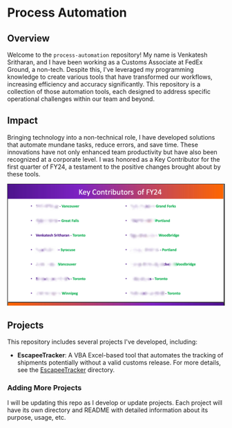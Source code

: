 # Process Automation

## Overview

Welcome to the `process-automation` repository! My name is Venkatesh Sritharan, and I have been working as a Customs Associate at FedEx Ground, a non-tech. Despite this, I've leveraged my programming knowledge to create various tools that have transformed our workflows, increasing efficiency and accuracy significantly. This repository is a collection of those automation tools, each designed to address specific operational challenges within our team and beyond.

## Impact

Bringing technology into a non-technical role, I have developed solutions that automate mundane tasks, reduce errors, and save time. These innovations have not only enhanced team productivity but have also been recognized at a corporate level. I was honored as a Key Contributor for the first quarter of FY24, a testament to the positive changes brought about by these tools.

![](recog.jpg)

## Projects

This repository includes several projects I've developed, including:

- **EscapeeTracker**: A VBA Excel-based tool that automates the tracking of shipments potentially without a valid customs release. For more details, see the [EscapeeTracker](./EscapeeTracker/README.md) directory.

### Adding More Projects

I will be updating this repo as I develop or update projects. Each project will have its own directory and README with detailed information about its purpose, usage, etc.
